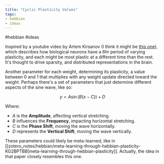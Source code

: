 ```yaml
---
title: "Cyclic Plasticity Values"
tags:
- hebbian
- ideas
---
```


 #hebbian #ideas 

Inspired by a youtube video by Artem Kirsanov (I think it might be [this one](https://youtu.be/iV-EMA5g288?si=RJ7I36tyjFiU4YC2)), which describes how biological neurons have a 6hr period of varying plasticity, and each might be most plastic at a different time than the rest. It's thought to drive sparsity, and distributed representations in the brain. 

Another parameter for each weight, determining its plasticity, a value between 0 and 1 that multiplies with any weight update directed toward the weight. Perhaps there's a set of parameters that just determine different aspects of the sine wave, like so:

$$ y = A \sin(B(x - C)) + D $$

Where:
- $A$ is the **Amplitude**, affecting vertical stretching.
- $B$ influences the **Frequency**, impacting horizontal stretching.
- $C$ is the **Phase Shift**, moving the wave horizontally.
- $D$ represents the **Vertical Shift**, moving the wave vertically.

These parameters could likely be meta-learned, like in [[zotero_notes/hebbian/meta-learning-through-hebbian-plasticity-KG2BPTBB|meta-learning-through-hebbian-plasticity]]. Actually, the idea in that paper closely resembles this one. 
